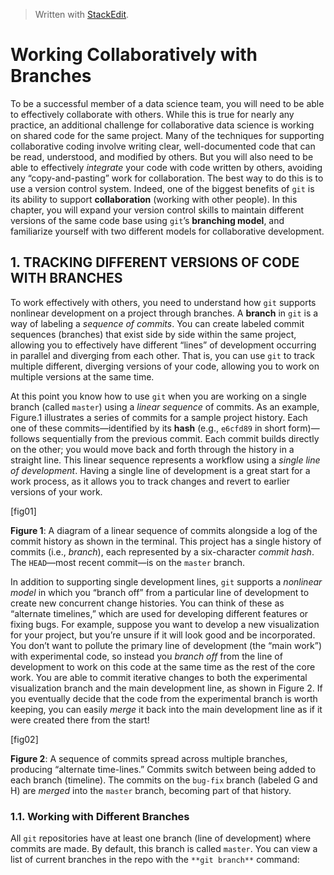 


> Written with [StackEdit](https://stackedit.io/).

# Working Collaboratively with Branches

To be a successful member of a data science team, you will need to be able to effectively collaborate with others. While this is true for nearly any practice, an additional challenge for collaborative data science is working on shared code for the same project. Many of the techniques for supporting collaborative coding involve writing clear, well-documented code that can be read, understood, and modified by others. But you will also need to be able to effectively _integrate_ your code with code written by others, avoiding any “copy-and-pasting” work for collaboration. The best way to do this is to use a version control system. Indeed, one of the biggest benefits of `git` is its ability to support **collaboration** (working with other people). In this chapter, you will expand your version control skills to maintain different versions of the same code base using `git`’s **branching model**, and familiarize yourself with two different models for collaborative development.

## 1. TRACKING DIFFERENT VERSIONS OF CODE WITH BRANCHES 

To work effectively with others, you need to understand how  `git`  supports nonlinear development on a project through branches. A  **branch**  in  `git`  is a way of labeling a  _sequence of commits_. You can create labeled commit sequences (branches) that exist side by side within the same project, allowing you to effectively have different “lines” of development occurring in parallel and diverging from each other. That is, you can use  `git`  to track multiple different, diverging versions of your code, allowing you to work on multiple versions at the same time.

At this point you know how to use  `git`  when you are working on a single branch (called  `master`) using a  _linear sequence_  of commits. As an example,  Figure.1  illustrates a series of commits for a sample project history. Each one of these commits—identified by its  **hash**  (e.g.,  `e6cfd89`  in short form)—follows sequentially from the previous commit. Each commit builds directly on the other; you would move back and forth through the history in a straight line. This linear sequence represents a workflow using a  _single line of development_. Having a single line of development is a great start for a work process, as it allows you to track changes and revert to earlier versions of your work.

[fig01]

**Figure 1**: A diagram of a linear sequence of commits alongside a log of the commit history as shown in the terminal. This project has a single history of commits (i.e., _branch_), each represented by a six-character _commit hash_. The `HEAD`—most recent commit—is on the `master` branch.

In addition to supporting single development lines, `git` supports a _nonlinear model_ in which you “branch off” from a particular line of development to create new concurrent change histories. You can think of these as “alternate timelines,” which are used for developing different features or fixing bugs. For example, suppose you want to develop a new visualization for your project, but you’re unsure if it will look good and be incorporated. You don’t want to pollute the primary line of development (the “main work”) with experimental code, so instead you _branch off_ from the line of development to work on this code at the same time as the rest of the core work. You are able to commit iterative changes to both the experimental visualization branch and the main development line, as shown in Figure 2. If you eventually decide that the code from the experimental branch is worth keeping, you can easily _merge_ it back into the main development line as if it were created there from the start!

[fig02]

**Figure 2**: A sequence of commits spread across multiple branches, producing “alternate time-lines.” Commits switch between being added to each branch (timeline). The commits on the `bug-fix` branch (labeled G and H) are _merged_ into the `master` branch, becoming part of that history.

### 1.1. Working with Different Branches

All `git` repositories have at least one branch (line of development) where commits are made. By default, this branch is called `master`. You can view a list of current branches in the repo with the `**git branch**` command:



<!--stackedit_data:
eyJoaXN0b3J5IjpbLTMxMjA5ODEwMSwtMTQ4NDI1MzM5MiwyMD
gyNTA3NzU4XX0=
-->